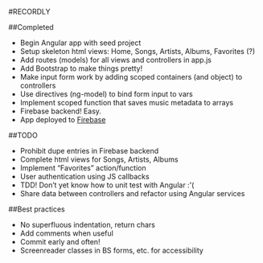 #RECORDLY

##Completed
- Begin Angular app with seed project
- Setup skeleton html views: Home, Songs, Artists, Albums, Favorites (?)
- Add routes (models) for all views and controllers in app.js
- Add Bootstrap to make things pretty!
- Make input form work by adding scoped containers (and object) to controllers
- Use directives (ng-model) to bind form input to vars
- Implement scoped function that saves music metadata to arrays
- Firebase backend! Easy.
- App deployed to [Firebase](https://recordly.firebaseapp.com/#/)

##TODO
- Prohibit dupe entries in Firebase backend
- Complete html views for Songs, Artists, Albums
- Implement “Favorites” action/function
- User authentication using JS callbacks
- TDD! Don’t yet know how to unit test with Angular :'(
- Share data between controllers and refactor using Angular services

##Best practices
- No superfluous indentation, return chars
- Add comments when useful
- Commit early and often!
- Screenreader classes in BS forms, etc. for accessibility
